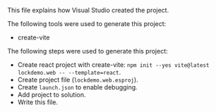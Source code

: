 This file explains how Visual Studio created the project.

The following tools were used to generate this project:
- create-vite

The following steps were used to generate this project:
- Create react project with create-vite: `npm init --yes vite@latest lockdemo.web -- --template=react`.
- Create project file (`lockdemo.web.esproj`).
- Create `launch.json` to enable debugging.
- Add project to solution.
- Write this file.
